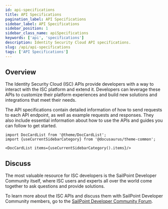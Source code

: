 ```yaml
---
id: api-specifications
title: API Specifications
pagination_label: API Specifications
sidebar_label: API Specifications
sidebar_position: 1
sidebar_class_name: apiSpecifications
keywords: ['api', 'specifications']
description: Identity Security Cloud API specifications.
slug: /api/api-specifications
tags: ['API Specifications']
---
```


## Overview

The Identity Security Cloud (ISC) APIs provide developers with a way to interact with the ISC platform and extend it. Developers can leverage these APIs to customize their platform experiences and build new solutions and integrations that meet their needs.

The API specifications contain detailed information of how to send requests to each API endpoint, as well as example requests and responses. They also include essential information about how to use the APIs and guides you can follow to get started.

```mdx-code-block
import DocCardList from '@theme/DocCardList';
import {useCurrentSidebarCategory} from '@docusaurus/theme-common';

<DocCardList items={useCurrentSidebarCategory().items}/>
```

## Discuss

The most valuable resource for ISC developers is the SailPoint Developer Community itself, where ISC users and experts all over the world come together to ask questions and provide solutions.

To learn more about the ISC APIs and discuss them with SailPoint Developer Community members, go to the [SailPoint Developer Community Forum](https://developer.sailpoint.com/discuss/tags/c/isc/6/apis).
